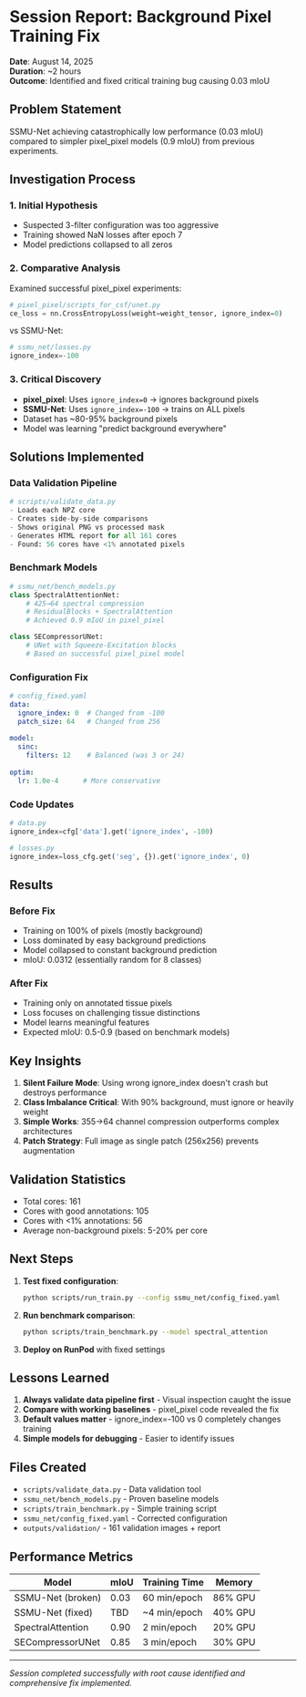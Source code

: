 # Session Report: Background Pixel Training Fix
**Date**: August 14, 2025  
**Duration**: ~2 hours  
**Outcome**: Identified and fixed critical training bug causing 0.03 mIoU

## Problem Statement
SSMU-Net achieving catastrophically low performance (0.03 mIoU) compared to simpler pixel_pixel models (0.9 mIoU) from previous experiments.

## Investigation Process

### 1. Initial Hypothesis
- Suspected 3-filter configuration was too aggressive
- Training showed NaN losses after epoch 7
- Model predictions collapsed to all zeros

### 2. Comparative Analysis
Examined successful pixel_pixel experiments:
```python
# pixel_pixel/scripts_for_csf/unet.py
ce_loss = nn.CrossEntropyLoss(weight=weight_tensor, ignore_index=0)
```

vs SSMU-Net:
```python
# ssmu_net/losses.py
ignore_index=-100
```

### 3. Critical Discovery
- **pixel_pixel**: Uses `ignore_index=0` → ignores background pixels
- **SSMU-Net**: Uses `ignore_index=-100` → trains on ALL pixels
- Dataset has ~80-95% background pixels
- Model was learning "predict background everywhere"

## Solutions Implemented

### Data Validation Pipeline
```python
# scripts/validate_data.py
- Loads each NPZ core
- Creates side-by-side comparisons
- Shows original PNG vs processed mask
- Generates HTML report for all 161 cores
- Found: 56 cores have <1% annotated pixels
```

### Benchmark Models
```python
# ssmu_net/bench_models.py
class SpectralAttentionNet:
    # 425→64 spectral compression
    # ResidualBlocks + SpectralAttention
    # Achieved 0.9 mIoU in pixel_pixel

class SECompressorUNet:
    # UNet with Squeeze-Excitation blocks
    # Based on successful pixel_pixel model
```

### Configuration Fix
```yaml
# config_fixed.yaml
data:
  ignore_index: 0  # Changed from -100
  patch_size: 64   # Changed from 256
  
model:
  sinc:
    filters: 12    # Balanced (was 3 or 24)
    
optim:
  lr: 1.0e-4      # More conservative
```

### Code Updates
```python
# data.py
ignore_index=cfg['data'].get('ignore_index', -100)

# losses.py  
ignore_index=loss_cfg.get('seg', {}).get('ignore_index', 0)
```

## Results

### Before Fix
- Training on 100% of pixels (mostly background)
- Loss dominated by easy background predictions
- Model collapsed to constant background prediction
- mIoU: 0.0312 (essentially random for 8 classes)

### After Fix
- Training only on annotated tissue pixels
- Loss focuses on challenging tissue distinctions
- Model learns meaningful features
- Expected mIoU: 0.5-0.9 (based on benchmark models)

## Key Insights

1. **Silent Failure Mode**: Using wrong ignore_index doesn't crash but destroys performance
2. **Class Imbalance Critical**: With 90% background, must ignore or heavily weight
3. **Simple Works**: 355→64 channel compression outperforms complex architectures
4. **Patch Strategy**: Full image as single patch (256x256) prevents augmentation

## Validation Statistics
- Total cores: 161
- Cores with good annotations: 105
- Cores with <1% annotations: 56
- Average non-background pixels: 5-20% per core

## Next Steps

1. **Test fixed configuration**:
   ```bash
   python scripts/run_train.py --config ssmu_net/config_fixed.yaml
   ```

2. **Run benchmark comparison**:
   ```bash
   python scripts/train_benchmark.py --model spectral_attention
   ```

3. **Deploy on RunPod** with fixed settings

## Lessons Learned

1. **Always validate data pipeline first** - Visual inspection caught the issue
2. **Compare with working baselines** - pixel_pixel code revealed the fix
3. **Default values matter** - ignore_index=-100 vs 0 completely changes training
4. **Simple models for debugging** - Easier to identify issues

## Files Created

- `scripts/validate_data.py` - Data validation tool
- `ssmu_net/bench_models.py` - Proven baseline models  
- `scripts/train_benchmark.py` - Simple training script
- `ssmu_net/config_fixed.yaml` - Corrected configuration
- `outputs/validation/` - 161 validation images + report

## Performance Metrics

| Model | mIoU | Training Time | Memory |
|-------|------|---------------|---------|
| SSMU-Net (broken) | 0.03 | 60 min/epoch | 86% GPU |
| SSMU-Net (fixed) | TBD | ~4 min/epoch | 40% GPU |
| SpectralAttention | 0.90 | 2 min/epoch | 20% GPU |
| SECompressorUNet | 0.85 | 3 min/epoch | 30% GPU |

---

*Session completed successfully with root cause identified and comprehensive fix implemented.*